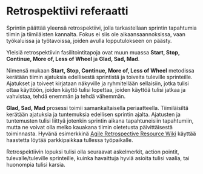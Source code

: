 # Retrospektiivi referaatti

Sprintin päättää yleensä retrospektiivi, jolla tarkastellaan sprintin tapahtumia tiimin ja tiimiläisten kannalta. Fokus ei siis ole aikaansaannoksissa, vaan työkaluissa ja työtavoissa, joiden avulla lopputulokseen on päästy.

Yleisiä retrospektiivin fasilitointitapoja ovat muun muassa **Start, Stop, Continue, More of, Less of Wheel** ja **Glad, Sad, Mad**.

Nimensä mukaan **Start, Stop, Continue, More of, Less of Wheel** metodissa kerätään tiimin ajatuksia edellisestä sprintistä ja toiveita tuleville sprinteille. Ajatukset ja toiveet kirjataan näkyville ja ryhmitellään sellaisiin, jotka tulisi ottaa käyttöön, joiden käyttö tulisi lopettaa, joiden käyttöä tulisi jatkaa ja vahvistaa, tehdä enemmän ja tehdä vähemmän.

**Glad, Sad, Mad** prosessi toimii samankaltaisella periaatteella. Tiimiläisiltä kerätään ajatuksia ja tuntemuksia edellisen sprintin ajalta. Ajatusten ja tuntemusten tulisi liittyä jotenkin sprintin aikana tapahtuneisiin tapahtumiin, mutta ne voivat olla melko kauakana tiimin oletetusta päivittäisestä toiminnasta. Hyvänä esimerkkinä [Agile Retrospective Resource Wiki](https://retrospectivewiki.org/index.php?title=Glad,_Sad,_Mad) käyttää haastetta löytää parkkipaikkaa tullessa työpaikalle.

Retrospektiivin lopuksi tulisi olla seuraavat askelmerkit, action pointit, tulevalle/tuleville sprinteille, kuinka havaittuja hyviä asioita tulisi vaalia, tai huonompia tulisi karsia.
